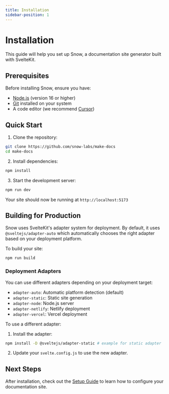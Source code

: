 ```yaml
---
title: Installation
sidebar-position: 1
---
```


# Installation

This guide will help you set up Snow, a documentation site generator built with SvelteKit.

## Prerequisites

Before installing Snow, ensure you have:
- [Node.js](https://nodejs.org/) (version 16 or higher)
- [Git](https://git-scm.com/) installed on your system
- A code editor (we recommend [Cursor](https://www.cursor.com/))

## Quick Start

1. Clone the repository:
```bash
git clone https://github.com/snow-labs/make-docs
cd make-docs
```

2. Install dependencies:
```bash
npm install
```

3. Start the development server:
```bash
npm run dev
```

Your site should now be running at `http://localhost:5173`

## Building for Production

Snow uses SvelteKit's adapter system for deployment. By default, it uses `@sveltejs/adapter-auto` which automatically chooses the right adapter based on your deployment platform.

To build your site:
```bash
npm run build
```

### Deployment Adapters

You can use different adapters depending on your deployment target:

- `adapter-auto`: Automatic platform detection (default)
- `adapter-static`: Static site generation
- `adapter-node`: Node.js server
- `adapter-netlify`: Netlify deployment
- `adapter-vercel`: Vercel deployment

To use a different adapter:

1. Install the adapter:
```bash
npm install -D @sveltejs/adapter-static # example for static adapter
```

2. Update your `svelte.config.js` to use the new adapter.

## Next Steps

After installation, check out the [Setup Guide](./setup) to learn how to configure your documentation site.
